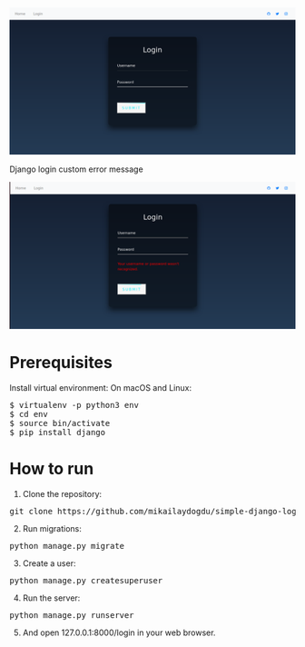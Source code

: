 <img src="screenshot/login.png"/>

Django login custom error message

<img src="screenshot/loginerror.png"/>

<h1>Prerequisites</h1>

Install virtual environment:
On macOS and Linux:

<pre>
$ virtualenv -p python3 env
$ cd env
$ source bin/activate
$ pip install django
</pre>

<h1>How to run</h1>

1. Clone the repository:
<pre>git clone https://github.com/mikailaydogdu/simple-django-login.git</pre>

2. Run migrations:
<pre>python manage.py migrate</pre>

3. Create a user:
<pre>python manage.py createsuperuser</pre>

4. Run the server:
<pre>python manage.py runserver</pre>

5. And open 127.0.0.1:8000/login in your web browser.
